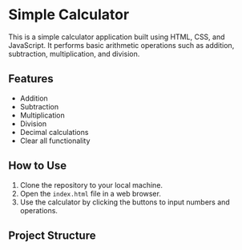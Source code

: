 # Simple Calculator

This is a simple calculator application built using HTML, CSS, and JavaScript. It performs basic arithmetic operations such as addition, subtraction, multiplication, and division.

## Features

- Addition
- Subtraction
- Multiplication
- Division
- Decimal calculations
- Clear all functionality

## How to Use

1. Clone the repository to your local machine.
2. Open the `index.html` file in a web browser.
3. Use the calculator by clicking the buttons to input numbers and operations.

## Project Structure
